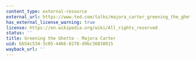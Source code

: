 ```yaml
---
content_type: external-resource
external_url: https://www.ted.com/talks/majora_carter_greening_the_ghetto/transcript?language=en
has_external_license_warning: true
license: https://en.wikipedia.org/wiki/All_rights_reserved
status: ''
title: Greening the Ghetto - Majora Carter
uid: bb54c534-3c05-4466-8278-d9bc36838915
wayback_url: ''
---
```

